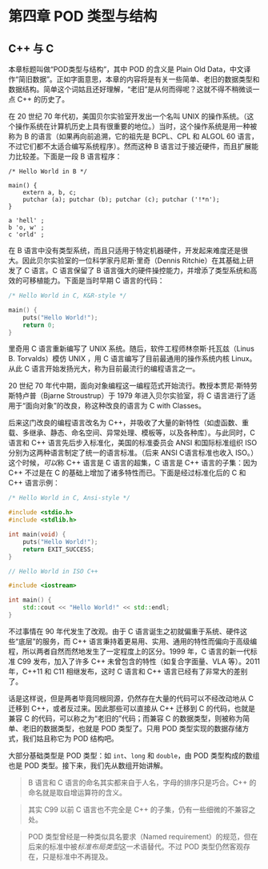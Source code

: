 # 第四章 POD 类型与结构

## C++ 与 C

本章标题叫做“POD类型与结构”，其中 POD 的含义是 Plain Old Data，中文译作“简旧数据”。正如字面意思，本章的内容将是有关一些简单、老旧的数据类型和数据结构。简单这个词姑且还好理解，“老旧”是从何而得呢？这就不得不稍微谈一点 C++ 的历史了。

在 20 世纪 70 年代初，美国贝尔实验室开发出一个名叫 UNIX 的操作系统。（这个操作系统在计算机历史上具有很重要的地位。）当时，这个操作系统是用一种被称为 B 的语言（如果再向前追溯，它的祖先是 BCPL、CPL 和 ALGOL 60 语言，不过它们都不太适合编写系统程序）。然而这种 B 语言过于接近硬件，而且扩展能力比较差。下面是一段 B 语言程序：
```b
/* Hello World in B */

main() {
    extern a, b, c;
    putchar (a); putchar (b); putchar (c); putchar ('!*n');
}

a 'hell' ;
b 'o, w' ;
c 'orld' ;
```
在 B 语言中没有类型系统，而且只适用于特定机器硬件，开发起来难度还是很大。因此贝尔实验室的一位科学家丹尼斯·里奇（Dennis Ritchie）在其基础上研发了 C 语言。C 语言保留了 B 语言强大的硬件操控能力，并增添了类型系统和高效的可移植能力。下面是当时早期 C 语言的代码：
```c
/* Hello World in C, K&R-style */

main() {
    puts("Hello World!");
    return 0;
}
```
里奇用 C 语言重新编写了 UNIX 系统。随后，软件工程师林奈斯·托瓦兹（Linus B. Torvalds）模仿 UNIX ，用 C 语言编写了目前最通用的操作系统内核 Linux。从此 C 语言开始发扬光大，称为目前最流行的编程语言之一。

20 世纪 70 年代中期，面向对象编程这一编程范式开始流行。教授本贾尼·斯特劳斯特卢普（Bjarne Stroustrup）于 1979 年进入贝尔实验室，将 C 语言进行了适用于“面向对象”的改良，称这种改良的语言为 C with Classes。

后来这门改良的编程语言改名为 C++，并吸收了大量的新特性（如虚函数、重载、多继承、静态、命名空间、异常处理、模板等，以及各种库）。与此同时，C 语言和 C++ 语言先后步入标准化，美国的标准委员会 ANSI 和国际标准组织 ISO 分别为这两种语言制定了统一的语言标准。（后来 ANSI C语言标准也收入 ISO。）这个时候，*可以*称 C++ 语言是 C 语言的超集，C 语言是 C++ 语言的子集：因为 C++ 不过是在 C 的基础上增加了诸多特性而已。下面是经过标准化后的 C 和 C++ 语言示例：
```c codemo(show)
/* Hello World in C, Ansi-style */

#include <stdio.h>
#include <stdlib.h>

int main(void) {
    puts("Hello World!");
    return EXIT_SUCCESS;
}
```
```cpp codemo(show)
// Hello World in ISO C++

#include <iostream>

int main() {
    std::cout << "Hello World!" << std::endl;
}
```

不过事情在 90 年代发生了改观。由于 C 语言诞生之初就偏重于系统、硬件这些“底层”的服务，而 C++ 语言秉持着更易用、实用、通用的特性而偏向于高级编程，所以两者自然而然地发生了一定程度上的区分。1999 年，C 语言的新一代标准 C99 发布，加入了许多 C++ 未曾包含的特性（如复合字面量、VLA 等）。2011 年，C++11 和 C11 相继发布，这时 C 语言和 C++ 语言已经有了非常大的差别了。

话是这样说，但是两者毕竟同根同源，仍然存在大量的代码可以不经改动地从 C 迁移到 C++，或者反过来。因此那些可以直接从 C++ 迁移到 C 的代码，也就是兼容 C 的代码，可以称之为“老旧的”代码；而兼容 C 的数据类型，则被称为简单、老旧的数据类型，也就是 POD 类型了。只用 POD 类型实现的数据存储方式，我们姑且称它为 POD 结构吧。

大部分基础类型是 POD 类型：如 `int`、`long` 和 `double`，由 POD 类型构成的数组也是 POD 类型。接下来，我们先从数组开始讲解。

> B 语言和 C 语言的命名其实都来自于人名，字母的排序只是巧合。C++ 的命名就是取自增运算符的含义。

> 其实 C99 以前 C 语言也不完全是 C++ 的子集，仍有一些细微的不兼容之处。

> POD 类型曾经是一种类似具名要求（Named requirement）的规范，但在后来的标准中被*标准布局类型*这一术语替代。不过 POD 类型仍然客观存在，只是标准中不再提及。

